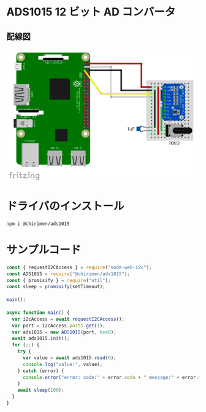 # ADS1015 12 ビット AD コンバータ

## 配線図

![配線図](./schematic.png "schematic")

# ドライバのインストール

```
npm i @chirimen/ads1015
```

# サンプルコード

```javascript
const { requestI2CAccess } = require("node-web-i2c");
const ADS1015 = require("@chirimen/ads1015");
const { promisify } = require("util");
const sleep = promisify(setTimeout);

main();

async function main() {
  var i2cAccess = await requestI2CAccess();
  var port = i2cAccess.ports.get(1);
  var ads1015 = new ADS1015(port, 0x48);
  await ads1015.init();
  for (;;) {
    try {
      var value = await ads1015.read(0);
      console.log("value:", value);
    } catch (error) {
      console.error("error: code:" + error.code + " message:" + error.message);
    }
    await sleep(100);
  }
}
```

